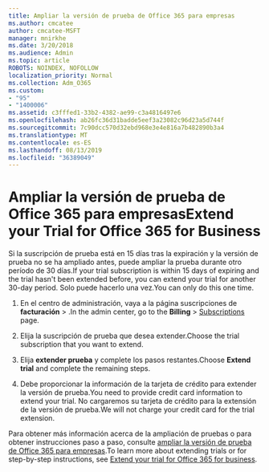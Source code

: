 ```yaml
---
title: Ampliar la versión de prueba de Office 365 para empresas
ms.author: cmcatee
author: cmcatee-MSFT
manager: mnirkhe
ms.date: 3/20/2018
ms.audience: Admin
ms.topic: article
ROBOTS: NOINDEX, NOFOLLOW
localization_priority: Normal
ms.collection: Adm_O365
ms.custom:
- "95"
- "1400006"
ms.assetid: c3fffed1-33b2-4382-ae99-c3a4816497e6
ms.openlocfilehash: ab26fc36d31badde5eef3a23082c96d23a5d744f
ms.sourcegitcommit: 7c90dcc570d32ebd968e3e4e816a7b482890b3a4
ms.translationtype: MT
ms.contentlocale: es-ES
ms.lasthandoff: 08/13/2019
ms.locfileid: "36389049"
---
```

# <a name="extend-your-trial-for-office-365-for-business"></a><span data-ttu-id="d14e0-102">Ampliar la versión de prueba de Office 365 para empresas</span><span class="sxs-lookup"><span data-stu-id="d14e0-102">Extend your Trial for Office 365 for Business</span></span>

<span data-ttu-id="d14e0-103">Si la suscripción de prueba está en 15 días tras la expiración y la versión de prueba no se ha ampliado antes, puede ampliar la prueba durante otro período de 30 días.</span><span class="sxs-lookup"><span data-stu-id="d14e0-103">If your trial subscription is within 15 days of expiring and the trial hasn't been extended before, you can extend your trial for another 30-day period.</span></span> <span data-ttu-id="d14e0-104">Solo puede hacerlo una vez.</span><span class="sxs-lookup"><span data-stu-id="d14e0-104">You can only do this one time.</span></span>
  
1. <span data-ttu-id="d14e0-105">En el centro de administración, vaya a la página suscripciones de **facturación** \> [](https://go.microsoft.com/fwlink/p/?linkid=842054) .</span><span class="sxs-lookup"><span data-stu-id="d14e0-105">In the admin center, go to the **Billing** \> [Subscriptions](https://go.microsoft.com/fwlink/p/?linkid=842054) page.</span></span>

2. <span data-ttu-id="d14e0-106">Elija la suscripción de prueba que desea extender.</span><span class="sxs-lookup"><span data-stu-id="d14e0-106">Choose the trial subscription that you want to extend.</span></span>

3. <span data-ttu-id="d14e0-107">Elija **extender prueba** y complete los pasos restantes.</span><span class="sxs-lookup"><span data-stu-id="d14e0-107">Choose **Extend trial** and complete the remaining steps.</span></span>

4. <span data-ttu-id="d14e0-108">Debe proporcionar la información de la tarjeta de crédito para extender la versión de prueba.</span><span class="sxs-lookup"><span data-stu-id="d14e0-108">You need to provide credit card information to extend your trial.</span></span> <span data-ttu-id="d14e0-109">No cargaremos su tarjeta de crédito para la extensión de la versión de prueba.</span><span class="sxs-lookup"><span data-stu-id="d14e0-109">We will not charge your credit card for the trial extension.</span></span>

<span data-ttu-id="d14e0-110">Para obtener más información acerca de la ampliación de pruebas o para obtener instrucciones paso a paso, consulte [ampliar la versión de prueba de Office 365 para empresas](https://docs.microsoft.com/en-us/office365/admin/subscriptions-and-billing/extend-your-trial).</span><span class="sxs-lookup"><span data-stu-id="d14e0-110">To learn more about extending trials or for step-by-step instructions, see [Extend your trial for Office 365 for business](https://docs.microsoft.com/en-us/office365/admin/subscriptions-and-billing/extend-your-trial).</span></span>